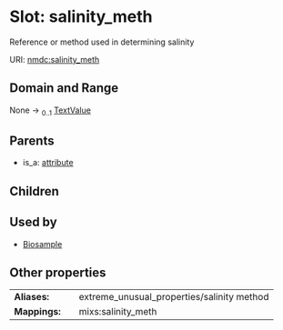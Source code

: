 
# Slot: salinity_meth


Reference or method used in determining salinity

URI: [nmdc:salinity_meth](https://microbiomedata/meta/salinity_meth)


## Domain and Range

None &#8594;  <sub>0..1</sub> [TextValue](TextValue.md)

## Parents

 *  is_a: [attribute](attribute.md)

## Children


## Used by

 * [Biosample](Biosample.md)

## Other properties

|  |  |  |
| --- | --- | --- |
| **Aliases:** | | extreme_unusual_properties/salinity method |
| **Mappings:** | | mixs:salinity_meth |

